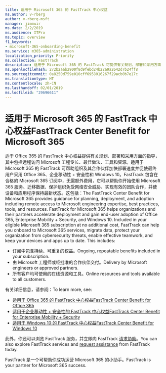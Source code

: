 ```yaml
---
title: 适用于 Microsoft 365 的 FastTrack 中心权益
ms.author: v-rberg
author: v-rberg-msft
manager: jimmuir
ms.date: 2/2/2019
ms.audience: ITPro
ms.topic: overview
f1_keywords:
- microsoft-365-onboarding-benefit
ms.service: m365-administration
localization_priority: Priority
ms.collection: FastTrack
description: 适用于 Microsoft 365 的 FastTrack 可提供有关规划、部署和采用方面的指导，其中包括远程访问 Microsoft 工程专长、最佳做法、工具和资源。适用于 Microsoft 365 的 FastTrack 可帮助组织及其合作伙伴加快部署速度并促使最终用户采用 Office 365、Windows 10 和企业移动性 + 安全性。
ms.openlocfilehash: 272b2aab2900f8d9febd24b22a9a2642d7b24ff8
ms.sourcegitcommit: 0a8250d759e010cff6958016267f29acb0b7e17c
ms.translationtype: HT
ms.contentlocale: zh-CN
ms.lasthandoff: 02/01/2019
ms.locfileid: "29696611"
---
```

# <a name="fasttrack-center-benefit-for-microsoft-365"></a><span data-ttu-id="8acbf-104">适用于 Microsoft 365 的 FastTrack 中心权益</span><span class="sxs-lookup"><span data-stu-id="8acbf-104">FastTrack Center Benefit for Microsoft 365</span></span>

<span data-ttu-id="8acbf-p102">适于 Office 365 的 FastTrack 中心权益提供有关规划、部署和采用方面的指导，其中包括远程访问 Microsoft 工程专长、最佳做法、工具和资源。适用于 Microsoft 365 的 FastTrack 可帮助组织及其合作伙伴加快部署速度并促使最终用户采用 Office 365、企业移动性 + 安全性和 Windows 10。FastTrack 包含在合格的 Microsoft 365 订阅中，无需额外费用，它可以帮助你开始使用 Microsoft 365 服务、迁移数据、保护组织免受网络安全威胁、实现有效的团队合作，并使设备和应用程序保持最新状态。这包括：</span><span class="sxs-lookup"><span data-stu-id="8acbf-p102">The FastTrack Center Benefit for Microsoft 365 provides guidance for planning, deployment, and adoption including remote access to Microsoft engineering expertise, best practices, tools, and resources. FastTrack for Microsoft 365 helps organizations and their partners accelerate deployment and gain end-user adoption of Office 365, Enterprise Mobility + Security, and Windows 10. Included in your eligible Microsoft 365 subscription at no additional cost, FastTrack can help you onboard to Microsoft 365 services, migrate data, protect your organization from cybersecurity threats, enable effective teamwork, and keep your devices and apps up to date. This includes:</span></span>

- <span data-ttu-id="8acbf-109">订阅中包含持续、可重复的权益。</span><span class="sxs-lookup"><span data-stu-id="8acbf-109">Ongoing, repeatable benefits included in your subscription.</span></span>
- <span data-ttu-id="8acbf-110">由 Microsoft 工程师或经批准的合作伙伴交付。</span><span class="sxs-lookup"><span data-stu-id="8acbf-110">Delivery by Microsoft engineers or approved partners.</span></span>
- <span data-ttu-id="8acbf-111">所有客户均可使用的在线资源和工具。</span><span class="sxs-lookup"><span data-stu-id="8acbf-111">Online resources and tools available to all customers.</span></span>
  
<span data-ttu-id="8acbf-112">有关详细信息，请参阅：</span><span class="sxs-lookup"><span data-stu-id="8acbf-112">To learn more, see:</span></span>

- [<span data-ttu-id="8acbf-113">适用于 Office 365 的 FastTrack 中心权益</span><span class="sxs-lookup"><span data-stu-id="8acbf-113">FastTrack Center Benefit for Office 365</span></span>](https://go.microsoft.com/fwlink/?linkid=2044752) 
- [<span data-ttu-id="8acbf-114">适用于企业移动性 + 安全性的 FastTrack 中心权益</span><span class="sxs-lookup"><span data-stu-id="8acbf-114">FastTrack Center Benefit for Enterprise Mobility + Security</span></span>](https://go.microsoft.com/fwlink/?linkid=2005312)
- [<span data-ttu-id="8acbf-115">适用于 Windows 10 的 FastTrack 中心权益</span><span class="sxs-lookup"><span data-stu-id="8acbf-115">FastTrack Center Benefit for Windows 10</span></span>](https://go.microsoft.com/fwlink/?linkid=2044661) 

<span data-ttu-id="8acbf-116">此外，你还可以浏览 FastTrack 服务，并立即向 FastTrack [请求协助](https://go.microsoft.com/fwlink/p/?LinkId=2003903)。</span><span class="sxs-lookup"><span data-stu-id="8acbf-116">You can also explore FastTrack services and [request assistance](https://go.microsoft.com/fwlink/p/?LinkId=2003903) from FastTrack today.</span></span>

<span data-ttu-id="8acbf-117">FastTrack 是一个可帮助你成功运营 Microsoft 365 的小助手。</span><span class="sxs-lookup"><span data-stu-id="8acbf-117">FastTrack is your partner for Microsoft 365 success.</span></span>
  
  

 
